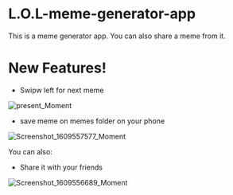 # L.O.L-meme-generator-app

This is a meme generator app. You can also share a meme from it. 

# New Features!

  - Swipw left for next meme
  
  
  ![present_Moment](https://user-images.githubusercontent.com/71203077/103450502-9c60b900-4cdd-11eb-9b8f-47985822ef27.jpg)
  
  
  
  - save meme on memes folder on your phone
  
  
  ![Screenshot_1609557577_Moment](https://user-images.githubusercontent.com/71203077/103450529-f06b9d80-4cdd-11eb-8645-109e90eb46ed.jpg)



You can also:

  - Share it with your friends
  
  
  ![Screenshot_1609556689_Moment](https://user-images.githubusercontent.com/71203077/103450536-12652000-4cde-11eb-938c-97692fab2ef3.jpg)


